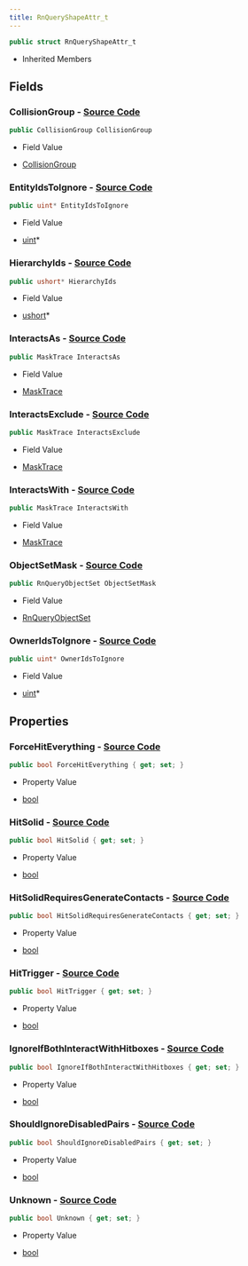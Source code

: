 ```yaml
---
title: RnQueryShapeAttr_t
---
```


```csharp
public struct RnQueryShapeAttr_t
```

- Inherited Members

## Fields

### **CollisionGroup** - [Source Code](https://github.com/swiftly-solution/swiftlys2/blob/main/managed/src/SwiftlyS2.Shared/Natives/Structs/RnQueryShapeAttr_t.cs#L214)

```csharp
public CollisionGroup CollisionGroup
```

- Field Value

- [CollisionGroup](/docs/api/shared/natives/collisiongroup)

### **EntityIdsToIgnore** - [Source Code](https://github.com/swiftly-solution/swiftlys2/blob/main/managed/src/SwiftlyS2.Shared/Natives/Structs/RnQueryShapeAttr_t.cs#L210)

```csharp
public uint* EntityIdsToIgnore
```

- Field Value

- [uint](https://learn.microsoft.com/dotnet/api/system.uint32)*

### **HierarchyIds** - [Source Code](https://github.com/swiftly-solution/swiftlys2/blob/main/managed/src/SwiftlyS2.Shared/Natives/Structs/RnQueryShapeAttr_t.cs#L212)

```csharp
public ushort* HierarchyIds
```

- Field Value

- [ushort](https://learn.microsoft.com/dotnet/api/system.uint16)*

### **InteractsAs** - [Source Code](https://github.com/swiftly-solution/swiftlys2/blob/main/managed/src/SwiftlyS2.Shared/Natives/Structs/RnQueryShapeAttr_t.cs#L209)

```csharp
public MaskTrace InteractsAs
```

- Field Value

- [MaskTrace](/docs/api/shared/natives/masktrace)

### **InteractsExclude** - [Source Code](https://github.com/swiftly-solution/swiftlys2/blob/main/managed/src/SwiftlyS2.Shared/Natives/Structs/RnQueryShapeAttr_t.cs#L208)

```csharp
public MaskTrace InteractsExclude
```

- Field Value

- [MaskTrace](/docs/api/shared/natives/masktrace)

### **InteractsWith** - [Source Code](https://github.com/swiftly-solution/swiftlys2/blob/main/managed/src/SwiftlyS2.Shared/Natives/Structs/RnQueryShapeAttr_t.cs#L207)

```csharp
public MaskTrace InteractsWith
```

- Field Value

- [MaskTrace](/docs/api/shared/natives/masktrace)

### **ObjectSetMask** - [Source Code](https://github.com/swiftly-solution/swiftlys2/blob/main/managed/src/SwiftlyS2.Shared/Natives/Structs/RnQueryShapeAttr_t.cs#L213)

```csharp
public RnQueryObjectSet ObjectSetMask
```

- Field Value

- [RnQueryObjectSet](/docs/api/shared/natives/rnqueryobjectset)

### **OwnerIdsToIgnore** - [Source Code](https://github.com/swiftly-solution/swiftlys2/blob/main/managed/src/SwiftlyS2.Shared/Natives/Structs/RnQueryShapeAttr_t.cs#L211)

```csharp
public uint* OwnerIdsToIgnore
```

- Field Value

- [uint](https://learn.microsoft.com/dotnet/api/system.uint32)*

## Properties

### **ForceHitEverything** - [Source Code](https://github.com/swiftly-solution/swiftlys2/blob/main/managed/src/SwiftlyS2.Shared/Natives/Structs/RnQueryShapeAttr_t.cs#L248)

```csharp
public bool ForceHitEverything { get; set; }
```

- Property Value

- [bool](https://learn.microsoft.com/dotnet/api/system.boolean)

### **HitSolid** - [Source Code](https://github.com/swiftly-solution/swiftlys2/blob/main/managed/src/SwiftlyS2.Shared/Natives/Structs/RnQueryShapeAttr_t.cs#L218)

```csharp
public bool HitSolid { get; set; }
```

- Property Value

- [bool](https://learn.microsoft.com/dotnet/api/system.boolean)

### **HitSolidRequiresGenerateContacts** - [Source Code](https://github.com/swiftly-solution/swiftlys2/blob/main/managed/src/SwiftlyS2.Shared/Natives/Structs/RnQueryShapeAttr_t.cs#L224)

```csharp
public bool HitSolidRequiresGenerateContacts { get; set; }
```

- Property Value

- [bool](https://learn.microsoft.com/dotnet/api/system.boolean)

### **HitTrigger** - [Source Code](https://github.com/swiftly-solution/swiftlys2/blob/main/managed/src/SwiftlyS2.Shared/Natives/Structs/RnQueryShapeAttr_t.cs#L230)

```csharp
public bool HitTrigger { get; set; }
```

- Property Value

- [bool](https://learn.microsoft.com/dotnet/api/system.boolean)

### **IgnoreIfBothInteractWithHitboxes** - [Source Code](https://github.com/swiftly-solution/swiftlys2/blob/main/managed/src/SwiftlyS2.Shared/Natives/Structs/RnQueryShapeAttr_t.cs#L242)

```csharp
public bool IgnoreIfBothInteractWithHitboxes { get; set; }
```

- Property Value

- [bool](https://learn.microsoft.com/dotnet/api/system.boolean)

### **ShouldIgnoreDisabledPairs** - [Source Code](https://github.com/swiftly-solution/swiftlys2/blob/main/managed/src/SwiftlyS2.Shared/Natives/Structs/RnQueryShapeAttr_t.cs#L236)

```csharp
public bool ShouldIgnoreDisabledPairs { get; set; }
```

- Property Value

- [bool](https://learn.microsoft.com/dotnet/api/system.boolean)

### **Unknown** - [Source Code](https://github.com/swiftly-solution/swiftlys2/blob/main/managed/src/SwiftlyS2.Shared/Natives/Structs/RnQueryShapeAttr_t.cs#L254)

```csharp
public bool Unknown { get; set; }
```

- Property Value

- [bool](https://learn.microsoft.com/dotnet/api/system.boolean)

